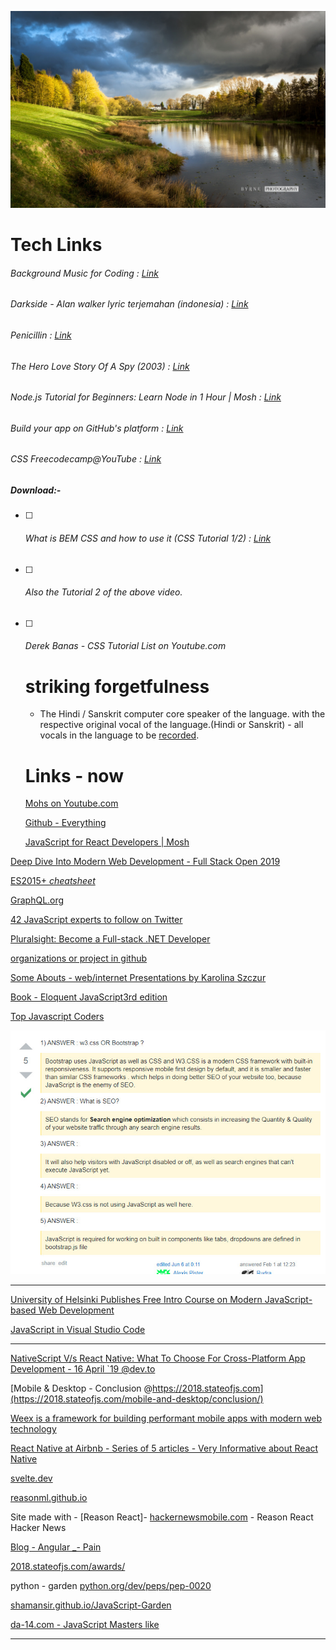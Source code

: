 

![1_seanbyrne_madeleyheathfishpond](TechLinks.assets/1_seanbyrne_madeleyheathfishpond.jpg)



# Tech Links 

###### Background Music for Coding : [Link](https://medium.com/level-up-web/youtube-background-music-for-coding-99b592a74dc8)

###### Darkside - Alan walker lyric terjemahan (indonesia) : [Link](https://www.youtube.com/watch?v=Lg29m-7BkPE)

###### Penicillin : [Link](https://www.healio.com/endocrinology/news/print/endocrine-today/%7B15afd2a1-2084-4ca6-a4e6-7185f5c4cfb0%7D/penicillin-an-accidental-discovery-changed-the-course-of-medicine)

###### The Hero Love Story Of A Spy (2003) : [Link](https://www.youtube.com/watch?v=nzSdKwbO1iE)

###### Node.js Tutorial for Beginners: Learn Node in 1 Hour | Mosh : [Link](https://www.youtube.com/watch?v=TlB_eWDSMt4)

###### Build your app on GitHub's platform : [Link](https://developer.github.com/)

###### CSS Freecodecamp@YouTube : [Link](https://www.youtube.com/results?search_query=css+freecodecamp)

##### Download:-

- [ ] ###### What is BEM CSS and how to use it (CSS Tutorial 1/2) : [Link](https://www.youtube.com/watch?v=Ysf0LhP8jus) 

- [ ] ###### Also the Tutorial 2 of the above video.

- [ ] ###### Derek Banas - CSS Tutorial List on Youtube.com

  # striking forgetfulness

  - The Hindi / Sanskrit computer core speaker of the language. with the respective original vocal of the language.(Hindi or Sanskrit) - all vocals in the language to be [recorded](www.google.com).

  # Links - now

  [Mohs on Youtube.com](https://www.youtube.com/results?search_query=mosh) 
  
  [Github - Everything](https://www.youtube.com/watch?v=gwWKnnCMQ5c&list=LLY-Byvxaa6NYubLZqbMJX2A&index=4&t=0s) 
  
  [JavaScript for React Developers | Mosh](https://www.youtube.com/watch?v=NCwa_xi0Uuc) 

[Deep Dive Into Modern Web Development - Full Stack Open 2019](https://fullstackopen.com/en/) 

[ES2015+ *cheatsheet*](https://devhints.io/es6) 

[GraphQL.org](https://graphql.org/code/) 

[42 JavaScript experts to follow on Twitter](https://techbeacon.com/app-dev-testing/42-javascript-experts-follow-twitter) 

[Pluralsight: Become a Full-stack .NET Developer](https://www.youtube.com/watch?v=yBxPgF85vt4)

[organizations or project in github](https://www.google.com/search?newwindow=1&rlz=1C1CHBF_enIN868&q=what+is+organizations+or+project+in+github&sa=X&ved=0ahUKEwjBnNOYlezkAhUZfX0KHRKKBzgQ7xYILygA&biw=1360&bih=695) 	

[Some Abouts - web/internet  Presentations by Karolina Szczur](https://speakerdeck.com/fox/) 

[Book - Eloquent JavaScript3rd edition](http://eloquentjavascript.net/) 

[Top Javascript Coders](https://www.google.com/search?q=top+javascript+coders&rlz=1C1CHBF_enIN865IN865&oq=top+javascript+coders&aqs=chrome..69i57j0l5.4378j0j1&sourceid=chrome&ie=UTF-8) 

![w3 vs. Bootstrap_1](TechLinks.assets/w3%20vs.%20Bootstrap_1.jpg)

***

[University of Helsinki Publishes Free Intro Course on Modern JavaScript-based Web Development](https://wptavern.com/university-of-helsinki-publishes-free-intro-course-on-modern-javascript-based-web-development) 

[JavaScript in Visual Studio Code](https://code.visualstudio.com/docs/languages/javascript) 	

***

[NativeScript V/s React Native: What To Choose For Cross-Platform App Development - 16 April `19 @dev.to](https://dev.to/ronakpatel70/nativescript-v-s-react-native-what-to-choose-for-cross-platform-app-development-d20)

[Mobile & Desktop - Conclusion @https://2018.stateofjs.com](https://2018.stateofjs.com/mobile-and-desktop/conclusion/)

[Weex is a framework for building performant mobile apps with modern web technology](https://weex.apache.org)

[React Native at Airbnb - Series of 5 articles - Very Informative about React Native](https://medium.com/airbnb-engineering/react-native-at-airbnb-f95aa460be1c)

[svelte.dev](https://svelte.dev/)

[reasonml.github.io](https://reasonml.github.io/)

Site made with - [Reason React]- [hackernewsmobile.com](https://hackernewsmobile.com/#/) - Reason React Hacker News

[Blog - Angular _- Pain](https://blog.angular.io)

[2018.stateofjs.com/awards/](https://2018.stateofjs.com/awards/)

python - garden [python.org/dev/peps/pep-0020](https://www.python.org/dev/peps/pep-0020/)

[shamansir.github.io/JavaScript-Garden](http://shamansir.github.io/JavaScript-Garden/)

[da-14.com - JavaScript Masters like](https://da-14.com)

***

